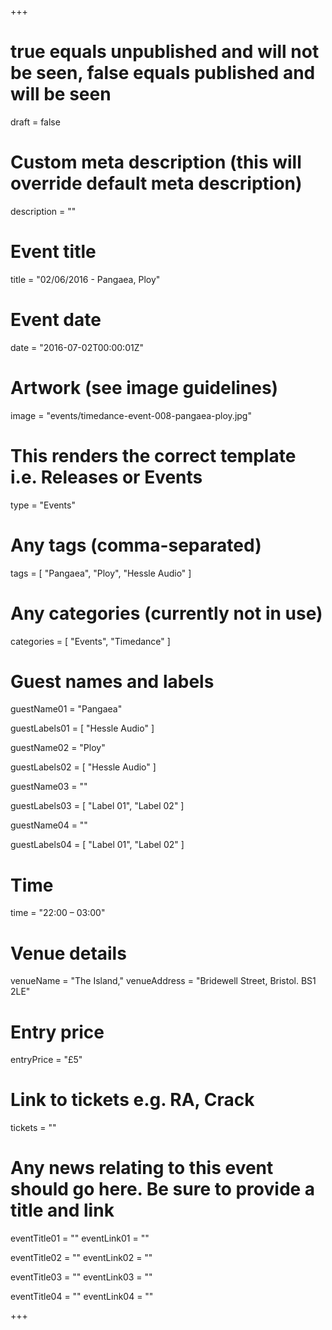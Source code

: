 +++

# true equals unpublished and will not be seen, false equals published and will be seen
draft = false

# Custom meta description (this will override default meta description)
description = ""

# Event title
title = "02/06/2016 - Pangaea, Ploy"

# Event date
date = "2016-07-02T00:00:01Z"

# Artwork (see image guidelines)
image = "events/timedance-event-008-pangaea-ploy.jpg"

# This renders the correct template i.e. Releases or Events
type = "Events"

# Any tags (comma-separated)
tags = [ 
	"Pangaea", 
	"Ploy",
	"Hessle Audio" 
]

# Any categories (currently not in use)
categories = [
  "Events",
  "Timedance"
]

# Guest names and labels
guestName01 = "Pangaea"

guestLabels01 = [
	"Hessle Audio"
]

guestName02 = "Ploy"

guestLabels02 = [
	"Hessle Audio"
]

guestName03 = ""

guestLabels03 = [
	"Label 01",
	"Label 02"
]

guestName04 = ""

guestLabels04 = [
	"Label 01",
	"Label 02"
]

# Time
time = "22:00 – 03:00"

# Venue details
venueName = "The Island,"
venueAddress = "Bridewell Street, Bristol. BS1 2LE"

# Entry price
entryPrice = "£5"

# Link to tickets e.g. RA, Crack 
tickets = ""

# Any news relating to this event should go here. Be sure to provide a title and link
eventTitle01 = ""
eventLink01 = ""

eventTitle02 = ""
eventLink02 = ""

eventTitle03 = ""
eventLink03 = ""

eventTitle04 = ""
eventLink04 = ""


+++
